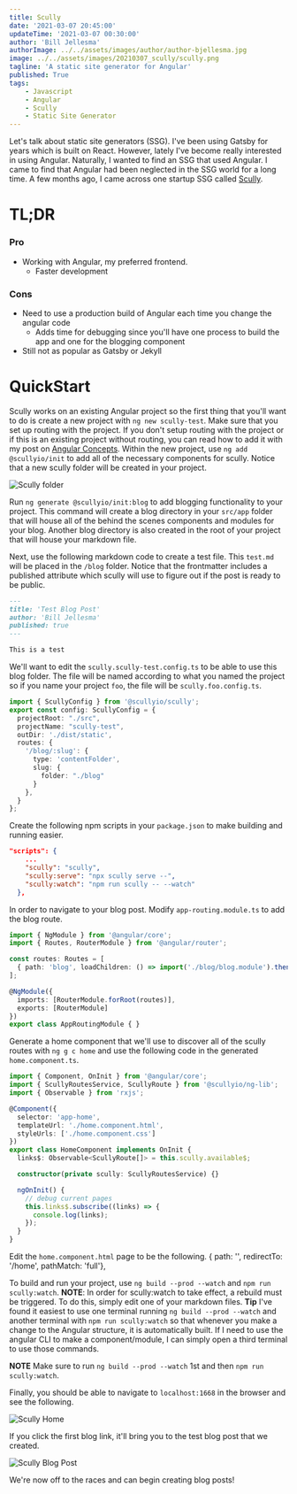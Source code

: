 ```yaml
---
title: Scully
date: '2021-03-07 20:45:00'
updateTime: '2021-03-07 00:30:00'
author: 'Bill Jellesma'
authorImage: ../../assets/images/author/author-bjellesma.jpg
image: ../../assets/images/20210307_scully/scully.png
tagline: 'A static site generator for Angular'
published: True
tags:
    - Javascript
    - Angular
    - Scully
    - Static Site Generator
---
```


Let's talk about static site generators (SSG). I've been using Gatsby for years which is built on React. However, lately I've become really interested in using Angular. Naturally, I wanted to find an SSG that used Angular. I came to find that Angular had been neglected in the SSG world for a long time. A few months ago, I came across one startup SSG called [Scully](https://scully.io/).

# TL;DR

### Pro

* Working with Angular, my preferred frontend.
  * Faster development

### Cons

* Need to use a production build of Angular each time you change the angular code
  * Adds time for debugging since you'll have one process to build the app and one for the blogging component
* Still not as popular as Gatsby or Jekyll

# QuickStart

Scully works on an existing Angular project so the first thing that you'll want to do is create a new project with `ng new scully-test`. Make sure that you set up routing with the project. If you don't setup routing with the project or if this is an existing project without routing, you can read how to add it with my post on [Angular Concepts](https://billjellesmacoding.netlify.app/blog/20201109_angular_concepts). Within the new project, use `ng add @scullyio/init` to add all of the necessary components for scully. Notice that a new scully folder will be created in your project.

![Scully folder](../../assets/images/20210307_scully/scully-folder.png)

Run `ng generate @scullyio/init:blog` to add blogging functionality to your project. This command will create a blog directory in your `src/app` folder that will house all of the behind the scenes components and modules for your blog. Another blog directory is also created in the root of your project that will house your markdown file.

Next, use the following markdown code to create a test file. This `test.md` will be placed in the `/blog` folder. Notice that the frontmatter includes a published attribute which scully will use to figure out if the post is ready to be public.

```md
---
title: 'Test Blog Post'
author: 'Bill Jellesma'
published: true
---

This is a test
```

We'll want to edit the `scully.scully-test.config.ts` to be able to use this blog folder. The file will be named according to what you named the project so if you name your project `foo`, the file will be `scully.foo.config.ts`.

```ts
import { ScullyConfig } from '@scullyio/scully';
export const config: ScullyConfig = {
  projectRoot: "./src",
  projectName: "scully-test",
  outDir: './dist/static',
  routes: {
    '/blog/:slug': {
      type: 'contentFolder',
      slug: {
        folder: "./blog"
      }
    },
  }
};
```

Create the following npm scripts in your `package.json` to make building and running easier.

```json
"scripts": {
    ...
    "scully": "scully",
    "scully:serve": "npx scully serve --",
    "scully:watch": "npm run scully -- --watch"
  },
```

In order to navigate to your blog post. Modify `app-routing.module.ts` to add the blog route.

```ts
import { NgModule } from '@angular/core';
import { Routes, RouterModule } from '@angular/router';

const routes: Routes = [
  { path: 'blog', loadChildren: () => import('./blog/blog.module').then(m => m.BlogModule) }
];

@NgModule({
  imports: [RouterModule.forRoot(routes)],
  exports: [RouterModule]
})
export class AppRoutingModule { }
```

Generate a home component that we'll use to discover all of the scully routes with `ng g c home` and use the following code in the generated `home.component.ts`.

```ts
import { Component, OnInit } from '@angular/core';
import { ScullyRoutesService, ScullyRoute } from '@scullyio/ng-lib';
import { Observable } from 'rxjs';

@Component({
  selector: 'app-home',
  templateUrl: './home.component.html',
  styleUrls: ['./home.component.css']
})
export class HomeComponent implements OnInit {
  links$: Observable<ScullyRoute[]> = this.scully.available$;

  constructor(private scully: ScullyRoutesService) {}

  ngOnInit() {
    // debug current pages
    this.links$.subscribe((links) => {
      console.log(links);
    });
  }
}
```

Edit the `home.component.html` page to be the following.
  { path: '', redirectTo: '/home', pathMatch: 'full'},

To build and run your project, use `ng build --prod --watch` and `npm run scully:watch`. **NOTE**: In order for scully:watch to take effect, a rebuild must be triggered. To do this, simply edit one of your markdown files. **Tip** I've found it easiest to use one terminal running `ng build --prod --watch` and another terminal with `npm run scully:watch` so that whenever you make a change to the Angular structure, it is automatically built. If I need to use the angular CLI to make a component/module, I can simply open a third terminal to use those commands.

**NOTE** Make sure to run `ng build --prod --watch` 1st and then `npm run scully:watch`.

Finally, you should be able to navigate to `localhost:1668` in the browser and see the following.

![Scully Home](../../assets/images/20210307_scully/scully-home.png)

If you click the first blog link, it'll bring you to the test blog post that we created.

![Scully Blog Post](../../assets/images/20210307_scully/scully-blog-post.png)

We're now off to the races and can begin creating blog posts!